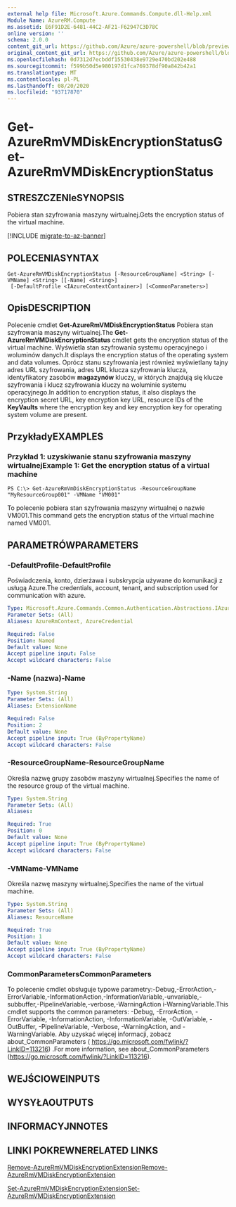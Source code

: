 ```yaml
---
external help file: Microsoft.Azure.Commands.Compute.dll-Help.xml
Module Name: AzureRM.Compute
ms.assetid: E6F91D2E-6481-44C2-AF21-F62947C3D78C
online version: ''
schema: 2.0.0
content_git_url: https://github.com/Azure/azure-powershell/blob/preview/src/ResourceManager/Compute/Stack/Commands.Compute/help/Get-AzureRmVMDiskEncryptionStatus.md
original_content_git_url: https://github.com/Azure/azure-powershell/blob/preview/src/ResourceManager/Compute/Stack/Commands.Compute/help/Get-AzureRmVMDiskEncryptionStatus.md
ms.openlocfilehash: 0d7312d7ecbddf15530438e9729e470bd202e488
ms.sourcegitcommit: f599b50d5e980197d1fca769378df90a842b42a1
ms.translationtype: MT
ms.contentlocale: pl-PL
ms.lasthandoff: 08/20/2020
ms.locfileid: "93717870"
---
```

# <span data-ttu-id="4f281-101">Get-AzureRmVMDiskEncryptionStatus</span><span class="sxs-lookup"><span data-stu-id="4f281-101">Get-AzureRmVMDiskEncryptionStatus</span></span>

## <span data-ttu-id="4f281-102">STRESZCZENIe</span><span class="sxs-lookup"><span data-stu-id="4f281-102">SYNOPSIS</span></span>
<span data-ttu-id="4f281-103">Pobiera stan szyfrowania maszyny wirtualnej.</span><span class="sxs-lookup"><span data-stu-id="4f281-103">Gets the encryption status of the virtual machine.</span></span>

[!INCLUDE [migrate-to-az-banner](../../includes/migrate-to-az-banner.md)]

## <span data-ttu-id="4f281-104">POLECENIA</span><span class="sxs-lookup"><span data-stu-id="4f281-104">SYNTAX</span></span>

```
Get-AzureRmVMDiskEncryptionStatus [-ResourceGroupName] <String> [-VMName] <String> [[-Name] <String>]
 [-DefaultProfile <IAzureContextContainer>] [<CommonParameters>]
```

## <span data-ttu-id="4f281-105">Opis</span><span class="sxs-lookup"><span data-stu-id="4f281-105">DESCRIPTION</span></span>
<span data-ttu-id="4f281-106">Polecenie cmdlet **Get-AzureRmVMDiskEncryptionStatus** Pobiera stan szyfrowania maszyny wirtualnej.</span><span class="sxs-lookup"><span data-stu-id="4f281-106">The **Get-AzureRmVMDiskEncryptionStatus** cmdlet gets the encryption status of the virtual machine.</span></span>
<span data-ttu-id="4f281-107">Wyświetla stan szyfrowania systemu operacyjnego i woluminów danych.</span><span class="sxs-lookup"><span data-stu-id="4f281-107">It displays the encryption status of the operating system and data volumes.</span></span>
<span data-ttu-id="4f281-108">Oprócz stanu szyfrowania jest również wyświetlany tajny adres URL szyfrowania, adres URL klucza szyfrowania klucza, identyfikatory zasobów **magazynów** kluczy, w których znajdują się klucze szyfrowania i klucz szyfrowania kluczy na woluminie systemu operacyjnego.</span><span class="sxs-lookup"><span data-stu-id="4f281-108">In addition to encryption status, it also displays the encryption secret URL, key encryption key URL, resource IDs of the **KeyVaults** where the encryption key and key encryption key for operating system volume are present.</span></span>

## <span data-ttu-id="4f281-109">Przykłady</span><span class="sxs-lookup"><span data-stu-id="4f281-109">EXAMPLES</span></span>

### <span data-ttu-id="4f281-110">Przykład 1: uzyskiwanie stanu szyfrowania maszyny wirtualnej</span><span class="sxs-lookup"><span data-stu-id="4f281-110">Example 1: Get the encryption status of a virtual machine</span></span>
```
PS C:\> Get-AzureRmVmDiskEncryptionStatus -ResourceGroupName "MyResourceGroup001" -VMName "VM001"
```

<span data-ttu-id="4f281-111">To polecenie pobiera stan szyfrowania maszyny wirtualnej o nazwie VM001.</span><span class="sxs-lookup"><span data-stu-id="4f281-111">This command gets the encryption status of the virtual machine named VM001.</span></span>

## <span data-ttu-id="4f281-112">PARAMETRÓW</span><span class="sxs-lookup"><span data-stu-id="4f281-112">PARAMETERS</span></span>

### <span data-ttu-id="4f281-113">-DefaultProfile</span><span class="sxs-lookup"><span data-stu-id="4f281-113">-DefaultProfile</span></span>
<span data-ttu-id="4f281-114">Poświadczenia, konto, dzierżawa i subskrypcja używane do komunikacji z usługą Azure.</span><span class="sxs-lookup"><span data-stu-id="4f281-114">The credentials, account, tenant, and subscription used for communication with azure.</span></span>

```yaml
Type: Microsoft.Azure.Commands.Common.Authentication.Abstractions.IAzureContextContainer
Parameter Sets: (All)
Aliases: AzureRmContext, AzureCredential

Required: False
Position: Named
Default value: None
Accept pipeline input: False
Accept wildcard characters: False
```

### <span data-ttu-id="4f281-115">-Name (nazwa)</span><span class="sxs-lookup"><span data-stu-id="4f281-115">-Name</span></span>
```yaml
Type: System.String
Parameter Sets: (All)
Aliases: ExtensionName

Required: False
Position: 2
Default value: None
Accept pipeline input: True (ByPropertyName)
Accept wildcard characters: False
```

### <span data-ttu-id="4f281-116">-ResourceGroupName</span><span class="sxs-lookup"><span data-stu-id="4f281-116">-ResourceGroupName</span></span>
<span data-ttu-id="4f281-117">Określa nazwę grupy zasobów maszyny wirtualnej.</span><span class="sxs-lookup"><span data-stu-id="4f281-117">Specifies the name of the resource group of the virtual machine.</span></span>

```yaml
Type: System.String
Parameter Sets: (All)
Aliases: 

Required: True
Position: 0
Default value: None
Accept pipeline input: True (ByPropertyName)
Accept wildcard characters: False
```

### <span data-ttu-id="4f281-118">-VMName</span><span class="sxs-lookup"><span data-stu-id="4f281-118">-VMName</span></span>
<span data-ttu-id="4f281-119">Określa nazwę maszyny wirtualnej.</span><span class="sxs-lookup"><span data-stu-id="4f281-119">Specifies the name of the virtual machine.</span></span>

```yaml
Type: System.String
Parameter Sets: (All)
Aliases: ResourceName

Required: True
Position: 1
Default value: None
Accept pipeline input: True (ByPropertyName)
Accept wildcard characters: False
```

### <span data-ttu-id="4f281-120">CommonParameters</span><span class="sxs-lookup"><span data-stu-id="4f281-120">CommonParameters</span></span>
<span data-ttu-id="4f281-121">To polecenie cmdlet obsługuje typowe parametry:-Debug,-ErrorAction,-ErrorVariable,-InformationAction,-InformationVariable,-unvariable,-subbuffer,-PipelineVariable,-verbose,-WarningAction i-WarningVariable.</span><span class="sxs-lookup"><span data-stu-id="4f281-121">This cmdlet supports the common parameters: -Debug, -ErrorAction, -ErrorVariable, -InformationAction, -InformationVariable, -OutVariable, -OutBuffer, -PipelineVariable, -Verbose, -WarningAction, and -WarningVariable.</span></span> <span data-ttu-id="4f281-122">Aby uzyskać więcej informacji, zobacz about_CommonParameters ( https://go.microsoft.com/fwlink/?LinkID=113216) .</span><span class="sxs-lookup"><span data-stu-id="4f281-122">For more information, see about_CommonParameters (https://go.microsoft.com/fwlink/?LinkID=113216).</span></span>

## <span data-ttu-id="4f281-123">WEJŚCIOWE</span><span class="sxs-lookup"><span data-stu-id="4f281-123">INPUTS</span></span>

## <span data-ttu-id="4f281-124">WYSYŁA</span><span class="sxs-lookup"><span data-stu-id="4f281-124">OUTPUTS</span></span>

## <span data-ttu-id="4f281-125">INFORMACYJN</span><span class="sxs-lookup"><span data-stu-id="4f281-125">NOTES</span></span>

## <span data-ttu-id="4f281-126">LINKI POKREWNE</span><span class="sxs-lookup"><span data-stu-id="4f281-126">RELATED LINKS</span></span>

[<span data-ttu-id="4f281-127">Remove-AzureRmVMDiskEncryptionExtension</span><span class="sxs-lookup"><span data-stu-id="4f281-127">Remove-AzureRmVMDiskEncryptionExtension</span></span>](./Remove-AzureRmVMDiskEncryptionExtension.md)

[<span data-ttu-id="4f281-128">Set-AzureRmVMDiskEncryptionExtension</span><span class="sxs-lookup"><span data-stu-id="4f281-128">Set-AzureRmVMDiskEncryptionExtension</span></span>](./Set-AzureRmVMDiskEncryptionExtension.md)


